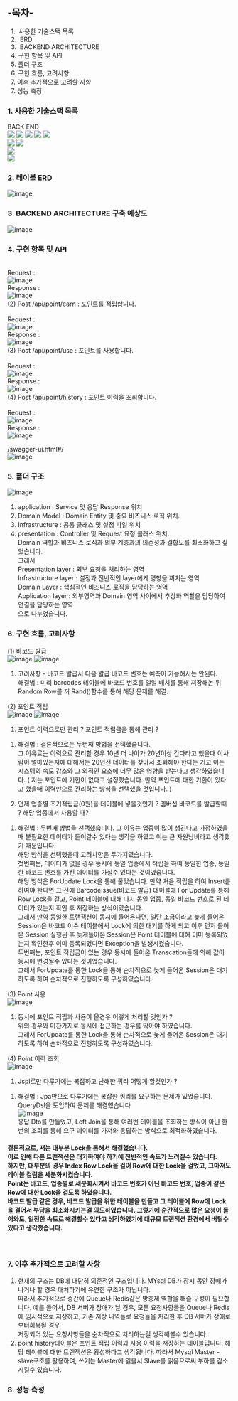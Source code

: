 
## -목차-
&nbsp;&nbsp;1.  사용한 기술스택 목록
<br>
&nbsp;&nbsp;2.  ERD
<br>
&nbsp;&nbsp;3.  BACKEND ARCHITECTURE
<br>
&nbsp;&nbsp;4.   구현 항목 및 API
<br>
&nbsp;&nbsp;5.   폴더 구조
<br>
&nbsp;&nbsp;6.   구현 흐름, 고려사항
<br>
&nbsp;&nbsp;7.   이후 추가적으로 고려할 사항
<br>
&nbsp;&nbsp;7.   성능 측정
<br>

### 1. 사용한 기술스택 목록
BACK END<br/>
<img src="https://img.shields.io/badge/java-007396?style=for-the-badge&logo=Java&logoColor=white">
<img src="https://img.shields.io/badge/Spring Boot-6DB33F?style=for-the-badge&logo=Spring Boot&logoColor=white">
<img src="https://img.shields.io/badge/MySQL-007396?style=for-the-badge&logo=MySQL&logoColor=white">
<img src="https://img.shields.io/badge/AWS-007396?style=for-the-badge&logo=amazonaws&logoColor=white">
<img src="https://img.shields.io/badge/Spring data Jpa-231F20?style=for-the-badge&logo=Spring data Jpa&logoColor=white">  
<img src="https://img.shields.io/badge/Spring Validation-6DB33F?style=for-the-badge&logo=Spring Validation&logoColor=white">
<img src="https://img.shields.io/badge/Spring hateoas-231F20?style=for-the-badge&logo=Spring hateoas&logoColor=white">  
<img src="https://img.shields.io/badge/Swagger-231F20?style=for-the-badge&logo=Swagger&logoColor=white">  
<img src="https://img.shields.io/badge/querydsl-4479A1?style=for-the-badge&logo=querydsl&logoColor=white">

### 2. 테이블 ERD
![image](https://user-images.githubusercontent.com/31757314/180645966-59c0225e-98a3-49f6-830a-e1b04fbcf54d.png)

### 3. BACKEND ARCHITECTURE 구축 예상도
![image](https://user-images.githubusercontent.com/31757314/180651252-7a739d6b-69e4-419c-afb3-3fae12f87d46.png)

### 4. 구현 항목 및 API
<br/>Request : <br/>
![image](https://user-images.githubusercontent.com/31757314/180654915-04add0ec-c3bb-454f-b2e6-539edaf6bdfc.png)
<br/>Response : <br/>
![image](https://user-images.githubusercontent.com/31757314/180654982-6653cbfa-76d0-4998-91a1-a3dcafecd7bf.png)
<br/>
(2) Post /api/point/earn : 포인트를 적립합니다.<br/>
<br/>Request : <br/>
![image](https://user-images.githubusercontent.com/31757314/180655163-1a184486-06a4-4429-8923-b6f64ef97492.png)
<br/>Response : <br/>
![image](https://user-images.githubusercontent.com/31757314/180655187-a96ac22c-66ac-4321-bc08-cf0b69901af4.png)
<br/>
(3) Post /api/point/use : 포인트를 사용합니다.<br/>
<br/>Request : <br/>
![image](https://user-images.githubusercontent.com/31757314/180655203-ac5ddefa-acee-4036-89be-f331fe86d7ce.png)
<br/>Response : <br/>
![image](https://user-images.githubusercontent.com/31757314/180655220-7c86cc9f-97bd-422a-a6f7-258d657f94ab.png)
<br/>
(4) Post /api/point/history : 포인트 이력을 조회합니다.<br/>
<br/>Request : <br/>
![image](https://user-images.githubusercontent.com/31757314/180655254-67b9e6ad-8952-4bbd-bd48-e072d74703c9.png)
<br/>Response : <br/>
![image](https://user-images.githubusercontent.com/31757314/180655274-cc088c93-b4f4-419c-a4a4-c5869677a7cf.png)
<br/> 

/swagger-ui.html#/<br/>
![image](https://user-images.githubusercontent.com/31757314/180652161-ec7c5c11-4980-428f-9084-e9043ed2a48b.png)

### 5. 폴더 구조
![image](https://user-images.githubusercontent.com/31757314/180652094-c07a789e-4868-4856-889d-de32e63c9b11.png)<br/>
1) application : Service 및 응답 Response 위치 <br/>
2) Domain Model : Domain Entity 및 중요 비즈니스 로직 위치.<br/>
3) Infrastructure : 공통 클래스 및 설정 파일 위치<br/>
4) presentation : Controller 및 Request 요청 클래스 위치.<br/>
Domain 역할과 비즈니스 로직과 외부 계층과의 의존성과 결합도를 최소화하고 싶었습니다.<br/>
그래서 <br/>
Presentation layer : 외부 요청을 처리하는 영역<br/>
Infrastructure layer : 설정과 전반적인 layer에게 영향을 끼치는 영역<br/>
Domain Layer : 핵심적인 비즈니스 로직을 담당하는 영역<br/>
Application layer : 외부영역과 Domain 영역 사이에서 추상화 역할을 담당하여 연결을 담당하는 영역<br/>
으로 나누었습니다.<br/>

### 6. 구현 흐름, 고려사항
(1) 바코드 발급<br/>
![image](https://user-images.githubusercontent.com/31757314/183233769-af038746-1928-4a0e-9337-a7330ddd2494.png)
![image](https://user-images.githubusercontent.com/31757314/183233779-b40891a1-7e07-40f0-8ffc-f9d9fa3072fe.png)

1. 고려사항 - 바코드 발급시 다음 발급 바코드 번호는 예측이 가능해서는 안된다.<br/>
   해결법   : 미리 barcodes 테이블에 바코드 번호를 일일 배치를 통해 저장해논 뒤 Random Row를 꺼 Rand()함수를 통해 해당 문제를 해결.<br/>

(2) 포인트 적립<br/>
![image](https://user-images.githubusercontent.com/31757314/183233876-bf5bf100-771a-45e3-bf29-245cebf27837.png)
![image](https://user-images.githubusercontent.com/31757314/183233905-dede7402-5537-4c1d-a1a1-8173d32210f9.png)

1. 포인트 이력으로만 관리 ? 포인트 적립금을 통해 관리 ?<br/>
1) 해결법 : 결론적으로는 두번째 방법을 선택했습니다.<br/>
그 이유로는 이력으로 관리할 경우 10년 더 나아가 20년이상 간다라고 했을때 이사람이 얼마있는지에 대해서는 20년전 데이터를 찾아서 조회해야 한다는 거고 이는 시스템의 속도 감소와 그 외적인 요소에 너무 많은 영향을 받는다고 생각하였습니다. ( 저는 포인트에 기한이 없다고 설정했습니다. 만약 포인트에 대한 기한이 있다고 했을때 이력만으로 관리하는 방식을 선택했을 것입니다. )<br/>
2. 언제 업종별 초기적립금(0원)을 테이블에 넣을것인가 ? 멤버십 바코드를 발급할때 ? 해당 업종에서 사용할 때?<br/>
1) 해결법 : 두번째 방법을 선택했습니다. 그 이유는 업종이 많이 생긴다고 가정하였을때 불필요한 데이터가 들어갈수 있다는 생각을 하였고 이는 큰 자원낭비라고 생각했기 때문입니다.<br/>
해당 방식을 선택했을때 고려사항은 두가지였습니다.<br/>
첫번째는, 데이터가 없을 경우 동시에 동일 업종에서 적립을 하여 동일한 업종, 동일한 바코드 번호를 가진 데이터를 가질수 있다는 것이였습니다.<br/>
해당 방식은 ForUpdate Lock을 통해 풀었습니다. 만약 처음 적립을 하여 Insert를 하여야 한다면 그 전에 BarcodeIssue(바코드 발급) 테이블에 For Update를 통해 Row Lock을 걸고, Point 테이블에 대해 다시 동일 업종, 동일 바코드 번호로 된 데이터가 있는지 확인 후 저장하는 방식이였습니다. <br/>그래서 만약 동일한 트랜잭션이 동시에 들어온다면, 일단 조금이라고 늦게 들어온 Session은 바코드 이슈 테이블에서 Lock에 의한 대기를 하게 되고 이후 먼저 들어온 Session 실행된 후 늦게들어온 Session은 Point 테이블에 대해 이미 등록되었는지 확인한후 이미 등록되었다면 Exception을 발생시켰습니다.<br/>
두번째는, 포인트 적립금이 있는 경우 동시에 들어온 Transcation들에 의해 값이 동시에 변경될수 있다는 것이였습니다.<br/> 그래서 ForUpdate를 통한 Lock을 통해 순차적으로 늦게 들어온 Session은 대기하도록 하여 순차적으로 진행하도록 구성하였습니다.<br/>

(3) Point 사용<br/>
![image](https://user-images.githubusercontent.com/31757314/183234091-6b2d3210-9a12-466c-b6f5-4d700217114c.png)

1. 동시에 포인트 적립과 사용이 올경우 어떻게 처리할 것인가 ?<br/>
위의 경우와 마찬가지로 동시에 접근하는 경우를 막아야 하였습니다.<br/> 
그래서 ForUpdate를 통한 Lock을 통해 순차적으로 늦게 들어온 Session은 대기하도록 하여 순차적으로 진행하도록 구성하였습니다.<br/>

(4) Point 이력 조회<br/>
![image](https://user-images.githubusercontent.com/31757314/183234118-f29c3a79-40e1-40ca-909c-54c138b3e96e.png)

1. Jspl로만 다루기에는 복잡하고 난해한 쿼리 어떻게 할것인가 ?
1) 해결법 : Jpa만으로 다루기에는 복잡한 쿼리를 요구하는 문제가 있었습니다. QueryDsl을 도입하여 문제를 해결했습니다<br/>
![image](https://user-images.githubusercontent.com/31757314/183234164-6684138c-4264-4074-a882-010489a722cc.png)<br/>
응답 Dto를 만들었고, Left Join을 통해 여러번 테이블을 조회하는 방식이 아닌 한번의 조회를 통해 요구 데이터를 가져와 응답하는 방식으로 최적화하였습니다.<br/>


#### 결론적으로, 저는 대부분 Lock을 통해서 해결했습니다. <br/>이로 인해 다른 트랜잭션은 대기하여야 하기에 전반적인 속도가 느려질수 있습니다.<br/> 하지만, 대부분의 경우 Index Row Lock을 걸어 Row에 대한 Lock을 걸었고, 그마저도 테이블 컬럼을 세분화시켰습니다. <br/>Point는 바코드, 업종별로 세분화시켜서 바코드 번호가 아닌 바코드 번호, 업종이 같은 Row에 대한 Lock을 걸도록 하였습니다. <br/>바코드 발급 같은 경우, 바코드 발급을 위한 테이블을 만들고 그 테이블에 Row에 Lock을 걸어서 부담을 최소화시키는걸 의도하였습니다. 그렇기에 순간적으로 많은 요청이 들어와도, 일정한 속도로 해결할수 있다고 생각하였기에 대규모 트랜잭션 환경에서 버틸수 있다고 생각했습니다.
<br/>

### 7. 이후 추가적으로 고려할 사항
1. 현재의 구조는 DB에 대단히 의존적인 구조입니다. MYsql DB가 잠시 동안 장애가 나거나 할 경우 대처하기에 유연한 구조가 아닙니다.<br/>
   따라서 추가적으로 중간에 Queue나 Redis같은 방충제 역할을 해줄 구성이 필요합니다.
   예를 들어서, DB 서버가 장애가 날 경우, 모든 요청사항들을 Queue나 Redis에 임시적으로 저장하고, 기존 저장 내역들로 요청들을 처리한 후 DB 서버가 장애로부터회복될 경우<br/>
   저장되어 있는 요청사항들을 순차적으로 처리하는걸 생각해볼수 있습니다.
2. point history테이블은 포인트 적립 이력과 사용 이력을 저장하는 테이블입니다. 해당 테이블에 대한 트랜잭션은 왕성하다고 생각됩니다. 따라서 Mysql Master - slave구조를 활용하여, 쓰기는 Master에 읽을시 Slave를 읽음으로써 부하를 감소시킬수 있습니다.

### 8. 성능 측정
